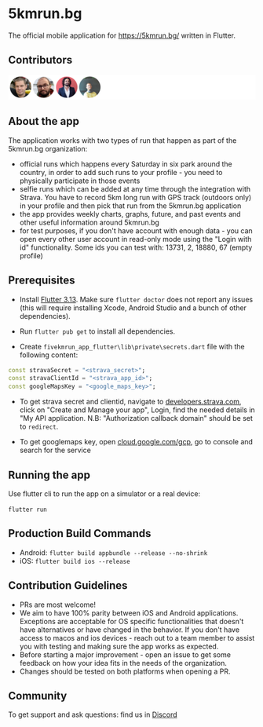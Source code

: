 # 5kmrun.bg 

The official mobile application for https://5kmrun.bg/ written in Flutter.

## Contributors

![Contributors](../CONTRIBUTORS.svg)

## About the app
The application works with two types of run that happen as part of the 5kmrun.bg organization: 

 - official runs which happens every Saturday in six park around the country, in order to add such runs to your profile - you need to physically participate in those events
 - selfie runs which can be added at any time through the integration with Strava. You have to record 5km long run with GPS track (outdoors only) in your profile and then pick that run from the 5kmrun.bg application
 - the app provides weekly charts, graphs, future, and past events and other useful information around 5kmrun.bg
 - for test purposes, if you don't have account with enough data - you can open every other user account in read-only mode using the "Login with id" functionality. Some ids you can test with: 13731, 2, 18880, 67 (empty profile) 


## Prerequisites

- Install [Flutter 3.13](https://docs.flutter.dev/get-started/install). Make sure `flutter doctor` does not report any issues (this will require installing Xcode, Android Studio and a bunch of other dependencies).

- Run `flutter pub get` to install all dependencies.

- Create `fivekmrun_app_flutter\lib\private\secrets.dart` file with the following content:

```dart
const stravaSecret = "<strava_secret>";
const stravaClientId = "<strava_app_id>";
const googleMapsKey = "<google_maps_key>";
```
- To get strava secret and clientid, navigate to [developers.strava.com](https://developers.strava.com), click on "Create and Manage your app", Login, find the needed details in "My API application. N.B: "Authorization callback domain" should be set to `redirect`.

- To get googlemaps key, open [cloud.google.com/gcp](https://cloud.google.com/gcp), go to console and search for the service

## Running the app

Use flutter cli to run the app on a simulator or a real device:

`flutter run`

## Production Build Commands
- Android: `flutter build appbundle --release --no-shrink`
- iOS: `flutter build ios --release`

## Contribution Guidelines
- PRs are most welcome!
- We aim to have 100% parity between iOS and Android applications. Exceptions are acceptable for OS specific functionalities that doesn't have alternatives or have changed in the behavior. If you don't have access to macos and ios devices - reach out to a team member to assist you with testing and making sure the app works as expected.
- Before starting a major improvement - open an issue to get some feedback on how your idea fits in the needs of the organization.
- Changes should be tested on both platforms when opening a PR.

## Community

To get support and ask questions: find us in [Discord](https://discord.gg/n79eCAzWev)

